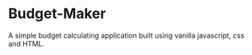 # Budget-Maker
A simple budget calculating application built using vanilla javascript, css and HTML.
